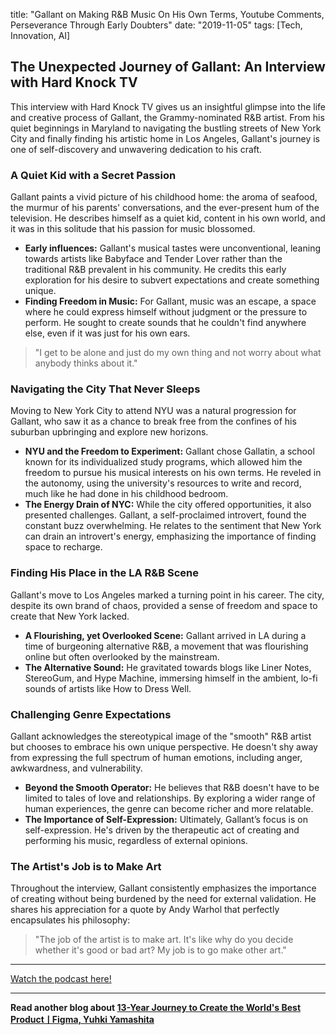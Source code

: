 

title: "Gallant on Making R&B Music On His Own Terms, Youtube Comments, Perseverance Through Early Doubters"
date: "2019-11-05"
tags: [Tech, Innovation, AI]


## The Unexpected Journey of Gallant: An Interview with Hard Knock TV

This interview with Hard Knock TV gives us an insightful glimpse into the life and creative process of Gallant, the Grammy-nominated R&B artist. From his quiet beginnings in Maryland to navigating the bustling streets of New York City and finally finding his artistic home in Los Angeles, Gallant's journey is one of self-discovery and unwavering dedication to his craft. 

### A Quiet Kid with a Secret Passion

Gallant paints a vivid picture of his childhood home: the aroma of seafood, the murmur of his parents' conversations, and the ever-present hum of the television. He describes himself as a quiet kid, content in his own world, and it was in this solitude that his passion for music blossomed. 

* **Early influences:** Gallant's musical tastes were unconventional, leaning towards artists like Babyface and Tender Lover rather than the traditional R&B prevalent in his community. He credits this early exploration for his desire to subvert expectations and create something unique.
* **Finding Freedom in Music:** For Gallant, music was an escape, a space where he could express himself without judgment or the pressure to perform. He sought to create sounds that he couldn't find anywhere else, even if it was just for his own ears.

> "I get to be alone and just do my own thing and not worry about what anybody thinks about it."

### Navigating the City That Never Sleeps

Moving to New York City to attend NYU was a natural progression for Gallant, who saw it as a chance to break free from the confines of his suburban upbringing and explore new horizons.  

* **NYU and the Freedom to Experiment:** Gallant chose Gallatin, a school known for its individualized study programs, which allowed him the freedom to pursue his musical interests on his own terms. He reveled in the autonomy, using the university's resources to write and record, much like he had done in his childhood bedroom.
* **The Energy Drain of NYC:** While the city offered opportunities, it also presented challenges.  Gallant, a self-proclaimed introvert, found the constant buzz overwhelming. He relates to the sentiment that New York can drain an introvert's energy, emphasizing the importance of finding space to recharge.

### Finding His Place in the LA R&B Scene

Gallant's move to Los Angeles marked a turning point in his career. The city, despite its own brand of chaos, provided a sense of freedom and space to create that New York lacked.  

* **A Flourishing, yet Overlooked Scene:** Gallant arrived in LA during a time of burgeoning alternative R&B, a movement that was flourishing online but often overlooked by the mainstream. 
* **The Alternative Sound:** He gravitated towards blogs like Liner Notes,  StereoGum, and Hype Machine, immersing himself in the ambient, lo-fi sounds of artists like How to Dress Well. 

### Challenging Genre Expectations

Gallant acknowledges the stereotypical image of the "smooth" R&B artist but chooses to embrace his own unique perspective. He doesn't shy away from expressing the full spectrum of human emotions, including anger, awkwardness, and vulnerability.

* **Beyond the Smooth Operator:** He believes that R&B doesn't have to be limited to tales of love and relationships. By exploring a wider range of human experiences, the genre can become richer and more relatable.
* **The Importance of Self-Expression:** Ultimately, Gallant’s focus is on self-expression. He's driven by the therapeutic act of creating and performing his music, regardless of external opinions.

### The Artist's Job is to Make Art

Throughout the interview, Gallant consistently emphasizes the importance of creating without being burdened by the need for external validation. He shares his appreciation for a quote by Andy Warhol that perfectly encapsulates his philosophy:

> "The job of the artist is to make art. It's like why do you decide whether it's good or bad art? My job is to go make other art."

---

<a href="https://youtube.com/watch?v=D8HvVnyXw0k" target="_blank">Watch the podcast here!</a>


---

**Read another blog about [13-Year Journey to Create the World's Best ProductㅣFigma, Yuhki Yamashita](./20231215-yuhkiyamashita-eo)**
